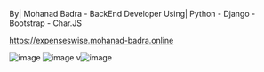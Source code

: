 By| Mohanad Badra - BackEnd Developer
Using| Python - Django - Bootstrap - Char.JS

https://expenseswise.mohanad-badra.online

![image](https://github.com/MohanadBadra/ExpensesWise/assets/78423601/318a4847-1a7d-4f66-a32d-036ce6bbb11b)
![image](https://github.com/MohanadBadra/ExpensesWise/assets/78423601/566cdd06-7f95-4300-ad0d-6cca991a4341)
v![image](https://github.com/MohanadBadra/ExpensesWise/assets/78423601/a2c11644-d126-453c-a856-7289e09f6db1)
